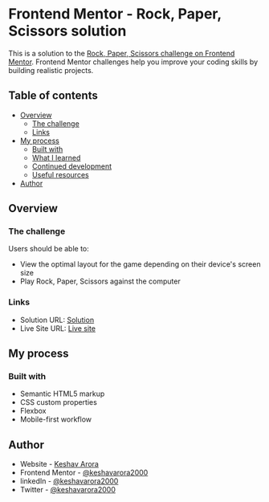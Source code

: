 # Frontend Mentor - Rock, Paper, Scissors solution

This is a solution to the [Rock, Paper, Scissors challenge on Frontend Mentor](https://www.frontendmentor.io/challenges/rock-paper-scissors-game-pTgwgvgH). Frontend Mentor challenges help you improve your coding skills by building realistic projects. 

## Table of contents

- [Overview](#overview)
  - [The challenge](#the-challenge)
  - [Links](#links)
- [My process](#my-process)
  - [Built with](#built-with)
  - [What I learned](#what-i-learned)
  - [Continued development](#continued-development)
  - [Useful resources](#useful-resources)
- [Author](#author)

## Overview

### The challenge

Users should be able to:

- View the optimal layout for the game depending on their device's screen size
- Play Rock, Paper, Scissors against the computer

### Links

- Solution URL: [Solution](https://github.com/keshavarora2000)
- Live Site URL: [Live site](https://)

## My process

### Built with

- Semantic HTML5 markup
- CSS custom properties
- Flexbox
- Mobile-first workflow

## Author

- Website - [Keshav Arora](https://www.your-site.com)
- Frontend Mentor - [@keshavarora2000](https://www.frontendmentor.io/profile/keshavarora2000)
- linkedIn - [@keshavarora2000](https://www.linkedin.com/in/keshav-arora2000)
- Twitter - [@keshavarora2000](https://www.twitter.com/keshavarora2000)
